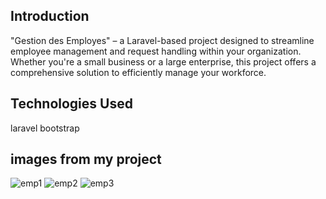 ## Introduction
 "Gestion des Employes" – a Laravel-based project designed to streamline employee management and request handling within your organization. Whether you're a small business or a large enterprise, this project offers a comprehensive solution to efficiently manage your workforce.

 ## Technologies Used
 laravel
 bootstrap

## images from my project
![emp1](https://github.com/IkrameMohamed/gestion_employes/assets/140191253/e28063b3-47d8-4fa7-a097-fc33eb6d9857)
![emp2](https://github.com/IkrameMohamed/gestion_employes/assets/140191253/b13c0f25-c52b-48f9-8915-a5b31502b591)
![emp3](https://github.com/IkrameMohamed/gestion_employes/assets/140191253/6e25623c-ae26-4788-824f-8e509afc40a9)
